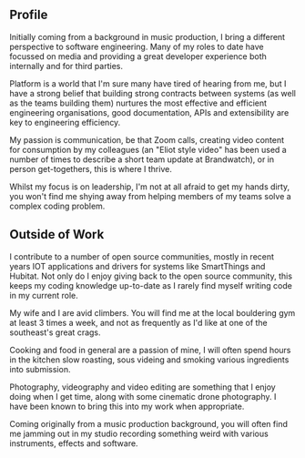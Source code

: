 ## Profile

Initially coming from a background in music production, I bring a different perspective to software engineering. Many of my roles to date have focussed on media and providing a great developer experience both internally and for third parties.

Platform is a world that I'm sure many have tired of hearing from me, but I have a strong belief that building strong contracts between systems (as well as the teams building them) nurtures the most effective and efficient engineering organisations, good documentation, APIs and extensibility are key to engineering efficiency.

My passion is communication, be that Zoom calls, creating video content for consumption by my colleagues (an "Eliot style video" has been used a number of times to describe a short team update at Brandwatch), or in person get-togethers, this is where I thrive.

Whilst my focus is on leadership, I'm not at all afraid to get my hands dirty, you won't find me shying away from helping members of my teams solve a complex coding problem.

<pb></pb>

## Outside of Work

I contribute to a number of open source communities, mostly in recent years IOT applications and drivers for systems like SmartThings and Hubitat. Not only do I enjoy giving back to the open source community, this keeps my coding knowledge up-to-date as I rarely find myself writing code in my current role.

My wife and I are avid climbers. You will find me at the local bouldering gym at least 3 times a week, and not as frequently as I'd like at one of the southeast's great crags.

Cooking and food in general are a passion of mine, I will often spend hours in the kitchen slow roasting, sous videing and smoking various ingredients into submission.

Photography, videography and video editing are something that I enjoy doing when I get time, along with some cinematic drone photography. I have been known to bring this into my work when appropriate.

Coming originally from a music production background, you will often find me jamming out in my studio recording something weird with various instruments, effects and software.